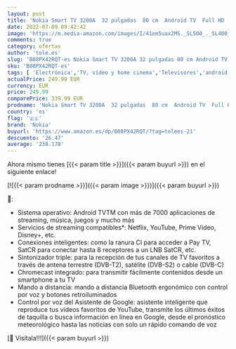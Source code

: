 ```yaml
---
layout: post
title: 'Nokia Smart TV 3200A  32 pulgadas  80 cm  Android TV  Full HD  HDR10  DVB-C/S2/T2  Netflix  Prime Video  Disney+'
date: 2022-07-09 09:42:42
image: 'https://m.media-amazon.com/images/I/41em5uax2MS._SL500_._SL400_.jpg'
comments: true
category: ofertas
author: 'tole.es'
slug: 'B08PX42RQT-es Nokia Smart TV 3200A 32 pulgadas 80 cm Android TV Full HD...'
sku: 'B08PX42RQT-es'
tags: [ 'Electrónica','TV, vídeo y home cinema','Televisores','android','nokia','🇪🇸', ]
actualPrice: 249.99 EUR
currency: EUR
price: 249.99
comparePrice: 339.99 EUR
prodname: 'Nokia Smart TV 3200A  32 pulgadas  80 cm  Android TV  Full HD  HDR10  DVB-C/S2/T2  Netflix  Prime Video  Disney+'
country: 'es'
flag: '🇪🇸'
brand: 'Nokia'
buyurl: 'https://www.amazon.es/dp/B08PX42RQT/?tag=tolees-21'
descuento: '26.47'
average: '238.178'
---
```


Ahora mismo tienes [{{< param title >}}]({{< param buyurl >}}) en el siguiente enlace!

[![{{< param prodname >}}]({{< param image >}})]({{< param buyurl >}})

🔎:

- Sistema operativo: Android TVTM con más de 7000 aplicaciones de streaming, música, juegos y mucho más
- Servicios de streaming compatibles*: Netflix, YouTube, Prime Video, Disney+, etc.
- Conexiones inteligentes: como la ranura CI para acceder a Pay TV, SatCR para conectar hasta 8 receptores a un LNB SatCR, etc.
- Sintonizador triple: para la recepción de tus canales de TV favoritos a través de antena terrestre (DVB-T2), satélite (DVB-S2) o cable (DVB-C)
- Chromecast integrado: para transmitir fácilmente contenidos desde un smartphone a tu TV
- Mando a distancia: mando a distancia Bluetooth ergonómico con control por voz y botones retroiluminados
- Control por voz del Asistente de Google: asistente inteligente que reproduce tus vídeos favoritos de YouTube, transmite los últimos éxitos de taquilla o busca información en línea en Google, desde el pronóstico meteorológico hasta las noticias con solo un rápido comando de voz

[🛒 Visítala!!!]({{< param buyurl >}})
